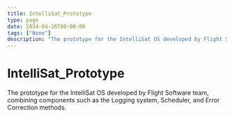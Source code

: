 ```yaml
---
title: IntelliSat_Prototype
type: page
date: 2024-04-26T00:00:00
tags: ["None"]
description: "The prototype for the IntelliSat OS developed by Flight Software team, combining components such as the Logging system, Scheduler, and Error Correction methods."
---
```


# IntelliSat_Prototype

The prototype for the IntelliSat OS developed by Flight Software team, combining components such as the Logging system, Scheduler, and Error Correction methods.
